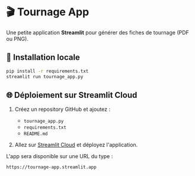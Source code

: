# 🎬 Tournage App

Une petite application **Streamlit** pour générer des fiches de tournage (PDF ou PNG).

## 🚀 Installation locale

```bash
pip install -r requirements.txt
streamlit run tournage_app.py
```

## 🌐 Déploiement sur Streamlit Cloud

1. Créez un repository GitHub et ajoutez :
   - `tournage_app.py`
   - `requirements.txt`
   - `README.md`

2. Allez sur [Streamlit Cloud](https://share.streamlit.io) et déployez l'application.

L'app sera disponible sur une URL du type :
```
https://tournage-app.streamlit.app
```
